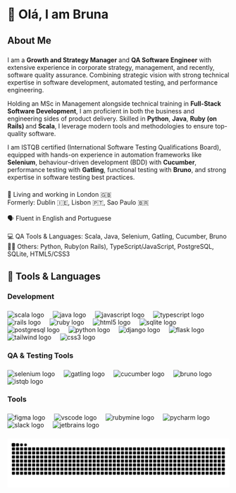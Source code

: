 <h1 align="left">👋 Olá, I am Bruna</h1>

###

<h2 align="left">About Me</h2>

###

<p align="left">
  I am a <b>Growth and Strategy Manager</b> and <b>QA Software Engineer</b> with extensive experience in corporate strategy, management, and recently, software quality assurance. Combining strategic vision with strong technical expertise in software development, automated testing, and performance engineering.
</p>

<p align="left">
  Holding an MSc in Management alongside technical training in <b>Full-Stack Software Development</b>, I am proficient in both the business and engineering sides of product delivery. Skilled in <b>Python</b>, <b>Java</b>, <b>Ruby (on Rails) </b> and <b>Scala</b>, I leverage modern tools and methodologies to ensure top-quality software.
</p>

<p align="left">
  I am ISTQB certified (International Software Testing Qualifications Board), equipped with hands-on experience in automation frameworks like <b>Selenium</b>, behaviour-driven development (BDD) with <b>Cucumber</b>, performance testing with <b>Gatling</b>, functional testing with <b>Bruno</b>, and strong expertise in software testing best practices.
</p>

###

<p align="left">
  📍 Living and working in London 🇬🇧<br/>
  Formerly: Dublin 🇮🇪, Lisbon 🇵🇹, Sao Paulo 🇧🇷<br/><br/>
  🗣️ Fluent in English and Portuguese <br/><br/>
  💻 QA Tools & Languages: Scala, Java, Selenium, Gatling, Cucumber, Bruno
  👩‍💻 Others: Python, Ruby(on Rails), TypeScript/JavaScript, PostgreSQL, SQLite, HTML5/CSS3<br/>
</p>

###

<h2 align="left">🔨 Tools & Languages</h2>

###

<h3 align="left">Development</h3>

###

<div align="left">
  <img src="https://cdn.jsdelivr.net/gh/devicons/devicon/icons/scala/scala-original.svg" height="40" alt="scala logo" />
  <img width="12" />
  <img src="https://cdn.jsdelivr.net/gh/devicons/devicon/icons/java/java-original.svg" height="40" alt="java logo" />
  <img width="12" />
  <img src="https://cdn.jsdelivr.net/gh/devicons/devicon/icons/javascript/javascript-original.svg" height="40" alt="javascript logo" />
  <img width="12" />
  <img src="https://cdn.jsdelivr.net/gh/devicons/devicon/icons/typescript/typescript-original.svg" height="40" alt="typescript logo" />
  <img width="12" />
  <img src="https://cdn.jsdelivr.net/gh/devicons/devicon/icons/rails/rails-original-wordmark.svg" height="40" alt="rails logo" />
  <img width="12" />
  <img src="https://cdn.jsdelivr.net/gh/devicons/devicon/icons/ruby/ruby-original.svg" height="40" alt="ruby logo" />
  <img width="12" />
  <img src="https://cdn.jsdelivr.net/gh/devicons/devicon/icons/html5/html5-original.svg" height="40" alt="html5 logo" />
  <img width="12" />
  <img src="https://cdn.jsdelivr.net/gh/devicons/devicon/icons/sqlite/sqlite-original.svg" height="40" alt="sqlite logo" />
  <img width="12" />
  <img src="https://cdn.jsdelivr.net/gh/devicons/devicon/icons/postgresql/postgresql-original.svg" height="40" alt="postgresql logo" />
  <img width="12" />
  <img src="https://cdn.jsdelivr.net/gh/devicons/devicon/icons/python/python-original.svg" height="40" alt="python logo" />
  <img width="12" />
  <img src="https://cdn.jsdelivr.net/gh/devicons/devicon/icons/django/django-plain.svg" height="40" alt="django logo" />
  <img width="12" />
  <img src="https://cdn.jsdelivr.net/gh/devicons/devicon/icons/flask/flask-original.svg" height="40" alt="flask logo" />
  <img width="12" />
  <img src="https://cdn.jsdelivr.net/gh/devicons/devicon/icons/tailwindcss/tailwindcss-original.svg" height="40" alt="tailwind logo" />
  <img width="12" />
  <img src="https://cdn.jsdelivr.net/gh/devicons/devicon/icons/css3/css3-original.svg" height="40" alt="css3 logo" />
</div>

###

<h3 align="left">QA & Testing Tools</h3>

###

<div align="left">
  <img src="https://cdn.jsdelivr.net/gh/devicons/devicon/icons/selenium/selenium-original.svg" height="40" alt="selenium logo" />
  <img width="12" />
  <img src="https://cdn.jsdelivr.net/gh/devicons/devicon/icons/gatling/gatling-original.svg" height="40" alt="gatling logo" />
  <img width="12" />
  <img src="https://cdn.jsdelivr.net/gh/devicons/devicon/icons/cucumber/cucumber-plain.svg" height="40" alt="cucumber logo" />
  <img width="12" />
  <img src="https://raw.githubusercontent.com/brusdo/icons/main/bruno.svg" height="40" alt="bruno logo" />
  <img width="12" />
  <img src="https://upload.wikimedia.org/wikipedia/commons/4/4a/ISTQB_logo.svg" height="40" alt="istqb logo" />
</div>

###

<h3 align="left">Tools</h3>

###

<div align="left">
  <img src="https://cdn.jsdelivr.net/gh/devicons/devicon/icons/figma/figma-original.svg" height="40" alt="figma logo" />
  <img width="12" />
  <img src="https://cdn.jsdelivr.net/gh/devicons/devicon/icons/vscode/vscode-original.svg" height="40" alt="vscode logo" />
  <img width="12" />
  <img src="https://cdn.jsdelivr.net/gh/devicons/devicon/icons/rubymine/rubymine-original.svg" height="40" alt="rubymine logo" />
  <img width="12" />
  <img src="https://cdn.jsdelivr.net/gh/devicons/devicon/icons/pycharm/pycharm-original.svg" height="40" alt="pycharm logo" />
  <img width="12" />
  <img src="https://cdn.jsdelivr.net/gh/devicons/devicon/icons/slack/slack-original.svg" height="40" alt="slack logo" />
  <img width="12" />
  <img src="https://cdn.jsdelivr.net/gh/devicons/devicon/icons/jetbrains/jetbrains-original.svg" height="40" alt="jetbrains logo" />
</div>

###

<picture>
  <source media="(prefers-color-scheme: dark)" srcset="https://raw.githubusercontent.com/brusdo/brusdo/output/github-snake-dark.svg" />
  <source media="(prefers-color-scheme: light)" srcset="https://raw.githubusercontent.com/brusdo/brusdo/output/github-snake.svg" />
  <img alt="github-snake" src="https://raw.githubusercontent.com/brusdo/brusdo/output/github-snake.svg" />
</picture>

###
